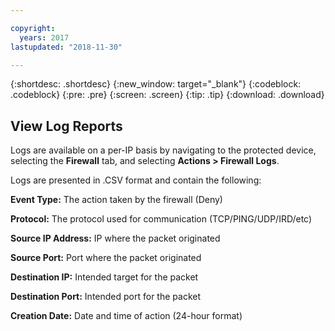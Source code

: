 ```yaml
---

copyright:
  years: 2017
lastupdated: "2018-11-30"

---
```


{:shortdesc: .shortdesc}
{:new_window: target="_blank"}
{:codeblock: .codeblock}
{:pre: .pre}
{:screen: .screen}
{:tip: .tip}
{:download: .download}

## View Log Reports

Logs are available on a per-IP basis by navigating to the protected device, selecting the **Firewall** tab, and selecting **Actions > Firewall Logs**. 

Logs are presented in .CSV format and contain the following:

**Event Type:** The action taken by the firewall (Deny)

**Protocol:** The protocol used for communication (TCP/PING/UDP/IRD/etc)

**Source IP Address:** IP where the packet originated

**Source Port:** Port where the packet originated

**Destination IP:** Intended target for the packet

**Destination Port:** Intended port for the packet

**Creation Date:** Date and time of action (24-hour format)